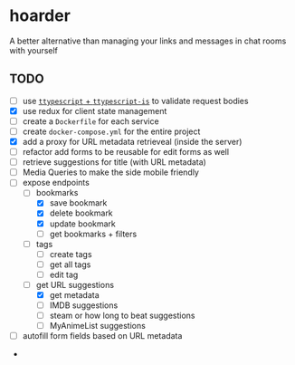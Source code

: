# hoarder
A better alternative than managing your links and messages in chat rooms with yourself

## TODO

- [ ] use [`ttypescript` + `ttypescript-is`](https://stackoverflow.com/a/60824562) to validate request bodies
- [x] use redux for client state management
- [ ] create a `Dockerfile` for each service
- [ ] create `docker-compose.yml` for the entire project
- [x] add a proxy for URL metadata retrieveal (inside the server)
- [ ] refactor add forms to be reusable for edit forms as well
- [ ] retrieve suggestions for title (with URL metadata)
- [ ] Media Queries to make the side mobile friendly
- [ ] expose endpoints
  - [ ] bookmarks 
    - [x] save bookmark
    - [x] delete bookmark
    - [x] update bookmark
    - [ ] get bookmarks + filters
  - [ ] tags
    - [ ] create tags
    - [ ] get all tags
    - [ ] edit tag 
  - [ ] get URL suggestions
    - [x] get metadata
    - [ ] IMDB suggestions
    - [ ] steam or how long to beat suggestions
    - [ ] MyAnimeList suggestions
- [ ] autofill form fields based on URL metadata
- 